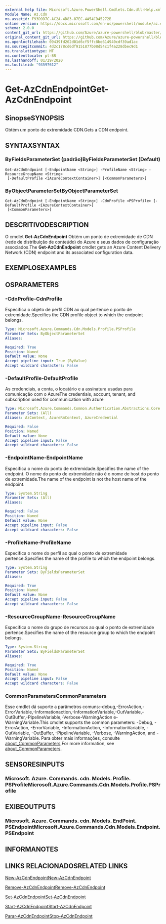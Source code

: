 ```yaml
---
external help file: Microsoft.Azure.PowerShell.Cmdlets.Cdn.dll-Help.xml
Module Name: Az.Cdn
ms.assetid: F93D9D7C-AC2A-4D83-87EC-4A54CD45272B
online version: https://docs.microsoft.com/en-us/powershell/module/az.cdn/get-azcdnendpoint
schema: 2.0.0
content_git_url: https://github.com/Azure/azure-powershell/blob/master/src/Cdn/Cdn/help/Get-AzCdnEndpoint.md
original_content_git_url: https://github.com/Azure/azure-powershell/blob/master/src/Cdn/Cdn/help/Get-AzCdnEndpoint.md
ms.openlocfilehash: 09439fd202d01d6cf5ffc8be614940cdf39ad1ac
ms.sourcegitcommit: 4d2c178cd6df9151877b08d54c1f4a228dbec9d1
ms.translationtype: MT
ms.contentlocale: pt-BR
ms.lasthandoff: 01/29/2020
ms.locfileid: "93597612"
---
```

# <span data-ttu-id="f35c0-101">Get-AzCdnEndpoint</span><span class="sxs-lookup"><span data-stu-id="f35c0-101">Get-AzCdnEndpoint</span></span>

## <span data-ttu-id="f35c0-102">Sinopse</span><span class="sxs-lookup"><span data-stu-id="f35c0-102">SYNOPSIS</span></span>
<span data-ttu-id="f35c0-103">Obtém um ponto de extremidade CDN.</span><span class="sxs-lookup"><span data-stu-id="f35c0-103">Gets a CDN endpoint.</span></span>

## <span data-ttu-id="f35c0-104">SYNTAX</span><span class="sxs-lookup"><span data-stu-id="f35c0-104">SYNTAX</span></span>

### <span data-ttu-id="f35c0-105">ByFieldsParameterSet (padrão)</span><span class="sxs-lookup"><span data-stu-id="f35c0-105">ByFieldsParameterSet (Default)</span></span>
```
Get-AzCdnEndpoint [-EndpointName <String>] -ProfileName <String> -ResourceGroupName <String>
 [-DefaultProfile <IAzureContextContainer>] [<CommonParameters>]
```

### <span data-ttu-id="f35c0-106">ByObjectParameterSet</span><span class="sxs-lookup"><span data-stu-id="f35c0-106">ByObjectParameterSet</span></span>
```
Get-AzCdnEndpoint [-EndpointName <String>] -CdnProfile <PSProfile> [-DefaultProfile <IAzureContextContainer>]
 [<CommonParameters>]
```

## <span data-ttu-id="f35c0-107">DESCRITIVO</span><span class="sxs-lookup"><span data-stu-id="f35c0-107">DESCRIPTION</span></span>
<span data-ttu-id="f35c0-108">O cmdlet **Get-AzCdnEndpoint** Obtém um ponto de extremidade de CDN (rede de distribuição de conteúdo) do Azure e seus dados de configuração associados.</span><span class="sxs-lookup"><span data-stu-id="f35c0-108">The **Get-AzCdnEndpoint** cmdlet gets an Azure Content Delivery Network (CDN) endpoint and its associated configuration data.</span></span>

## <span data-ttu-id="f35c0-109">EXEMPLOS</span><span class="sxs-lookup"><span data-stu-id="f35c0-109">EXAMPLES</span></span>

## <span data-ttu-id="f35c0-110">OS</span><span class="sxs-lookup"><span data-stu-id="f35c0-110">PARAMETERS</span></span>

### <span data-ttu-id="f35c0-111">-CdnProfile</span><span class="sxs-lookup"><span data-stu-id="f35c0-111">-CdnProfile</span></span>
<span data-ttu-id="f35c0-112">Especifica o objeto de perfil CDN ao qual pertence o ponto de extremidade.</span><span class="sxs-lookup"><span data-stu-id="f35c0-112">Specifies the CDN profile object to which the endpoint belongs.</span></span>

```yaml
Type: Microsoft.Azure.Commands.Cdn.Models.Profile.PSProfile
Parameter Sets: ByObjectParameterSet
Aliases:

Required: True
Position: Named
Default value: None
Accept pipeline input: True (ByValue)
Accept wildcard characters: False
```

### <span data-ttu-id="f35c0-113">-DefaultProfile</span><span class="sxs-lookup"><span data-stu-id="f35c0-113">-DefaultProfile</span></span>
<span data-ttu-id="f35c0-114">As credenciais, a conta, o locatário e a assinatura usadas para comunicação com o Azure</span><span class="sxs-lookup"><span data-stu-id="f35c0-114">The credentials, account, tenant, and subscription used for communication with azure</span></span>

```yaml
Type: Microsoft.Azure.Commands.Common.Authentication.Abstractions.Core.IAzureContextContainer
Parameter Sets: (All)
Aliases: AzContext, AzureRmContext, AzureCredential

Required: False
Position: Named
Default value: None
Accept pipeline input: False
Accept wildcard characters: False
```

### <span data-ttu-id="f35c0-115">-EndpointName</span><span class="sxs-lookup"><span data-stu-id="f35c0-115">-EndpointName</span></span>
<span data-ttu-id="f35c0-116">Especifica o nome do ponto de extremidade.</span><span class="sxs-lookup"><span data-stu-id="f35c0-116">Specifies the name of the endpoint.</span></span>
<span data-ttu-id="f35c0-117">O nome do ponto de extremidade não é o nome de host do ponto de extremidade.</span><span class="sxs-lookup"><span data-stu-id="f35c0-117">The name of the endpoint is not the host name of the endpoint.</span></span>

```yaml
Type: System.String
Parameter Sets: (All)
Aliases:

Required: False
Position: Named
Default value: None
Accept pipeline input: False
Accept wildcard characters: False
```

### <span data-ttu-id="f35c0-118">-ProfileName</span><span class="sxs-lookup"><span data-stu-id="f35c0-118">-ProfileName</span></span>
<span data-ttu-id="f35c0-119">Especifica o nome do perfil ao qual o ponto de extremidade pertence.</span><span class="sxs-lookup"><span data-stu-id="f35c0-119">Specifies the name of the profile to which the endpoint belongs.</span></span>

```yaml
Type: System.String
Parameter Sets: ByFieldsParameterSet
Aliases:

Required: True
Position: Named
Default value: None
Accept pipeline input: False
Accept wildcard characters: False
```

### <span data-ttu-id="f35c0-120">-ResourceGroupName</span><span class="sxs-lookup"><span data-stu-id="f35c0-120">-ResourceGroupName</span></span>
<span data-ttu-id="f35c0-121">Especifica o nome do grupo de recursos ao qual o ponto de extremidade pertence.</span><span class="sxs-lookup"><span data-stu-id="f35c0-121">Specifies the name of the resource group to which the endpoint belongs.</span></span>

```yaml
Type: System.String
Parameter Sets: ByFieldsParameterSet
Aliases:

Required: True
Position: Named
Default value: None
Accept pipeline input: False
Accept wildcard characters: False
```

### <span data-ttu-id="f35c0-122">CommonParameters</span><span class="sxs-lookup"><span data-stu-id="f35c0-122">CommonParameters</span></span>
<span data-ttu-id="f35c0-123">Esse cmdlet dá suporte a parâmetros comuns:-debug,-ErrorAction,-ErrorVariable,-Informationaction,-InformationVariable,-OutVariable,-OutBuffer,-PipelineVariable,-Verbose-WarningAction e-WarningVariable.</span><span class="sxs-lookup"><span data-stu-id="f35c0-123">This cmdlet supports the common parameters: -Debug, -ErrorAction, -ErrorVariable, -InformationAction, -InformationVariable, -OutVariable, -OutBuffer, -PipelineVariable, -Verbose, -WarningAction, and -WarningVariable.</span></span> <span data-ttu-id="f35c0-124">Para obter mais informações, consulte [about_CommonParameters](https://go.microsoft.com/fwlink/?LinkID=113216).</span><span class="sxs-lookup"><span data-stu-id="f35c0-124">For more information, see [about_CommonParameters](https://go.microsoft.com/fwlink/?LinkID=113216).</span></span>

## <span data-ttu-id="f35c0-125">SENSORES</span><span class="sxs-lookup"><span data-stu-id="f35c0-125">INPUTS</span></span>

### <span data-ttu-id="f35c0-126">Microsoft. Azure. Commands. cdn. Models. Profile. PSProfile</span><span class="sxs-lookup"><span data-stu-id="f35c0-126">Microsoft.Azure.Commands.Cdn.Models.Profile.PSProfile</span></span>

## <span data-ttu-id="f35c0-127">EXIBE</span><span class="sxs-lookup"><span data-stu-id="f35c0-127">OUTPUTS</span></span>

### <span data-ttu-id="f35c0-128">Microsoft. Azure. Commands. cdn. Models. EndPoint. PSEndpoint</span><span class="sxs-lookup"><span data-stu-id="f35c0-128">Microsoft.Azure.Commands.Cdn.Models.Endpoint.PSEndpoint</span></span>

## <span data-ttu-id="f35c0-129">INFORMA</span><span class="sxs-lookup"><span data-stu-id="f35c0-129">NOTES</span></span>

## <span data-ttu-id="f35c0-130">LINKS RELACIONADOS</span><span class="sxs-lookup"><span data-stu-id="f35c0-130">RELATED LINKS</span></span>

[<span data-ttu-id="f35c0-131">New-AzCdnEndpoint</span><span class="sxs-lookup"><span data-stu-id="f35c0-131">New-AzCdnEndpoint</span></span>](./New-AzCdnEndpoint.md)

[<span data-ttu-id="f35c0-132">Remove-AzCdnEndpoint</span><span class="sxs-lookup"><span data-stu-id="f35c0-132">Remove-AzCdnEndpoint</span></span>](./Remove-AzCdnEndpoint.md)

[<span data-ttu-id="f35c0-133">Set-AzCdnEndpoint</span><span class="sxs-lookup"><span data-stu-id="f35c0-133">Set-AzCdnEndpoint</span></span>](./Set-AzCdnEndpoint.md)

[<span data-ttu-id="f35c0-134">Start-AzCdnEndpoint</span><span class="sxs-lookup"><span data-stu-id="f35c0-134">Start-AzCdnEndpoint</span></span>](./Start-AzCdnEndpoint.md)

[<span data-ttu-id="f35c0-135">Parar-AzCdnEndpoint</span><span class="sxs-lookup"><span data-stu-id="f35c0-135">Stop-AzCdnEndpoint</span></span>](./Stop-AzCdnEndpoint.md)


